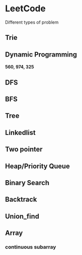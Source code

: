 # LeetCode

Different types of problem

## Trie
## Dynamic Programming
#### 560, 974, 325
#### 
## DFS
## BFS
## Tree
## Linkedlist
## Two pointer
## Heap/Priority Queue
## Binary Search
## Backtrack
## Union_find
## Array
### continuous subarray

